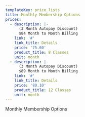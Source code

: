 ```yaml
---
templateKey: price_lists
title: Monthly Membership Options
prices:
  - description: |-
      (3 Month Autopay Discount)
      $84 Month to Month Billing
    link: '#'
    link_title: Details
    price: '75.60'
    product_title: 8 Classes
    unit: month
  - description: |-
      (3 Month Autopay Discount)
      $89 Month to Month Billing
    link: '#'
    link_title: Details
    price: '80.10'
    product_title: 12 Classes
    unit: month
---
```

Monthly Membership Options
